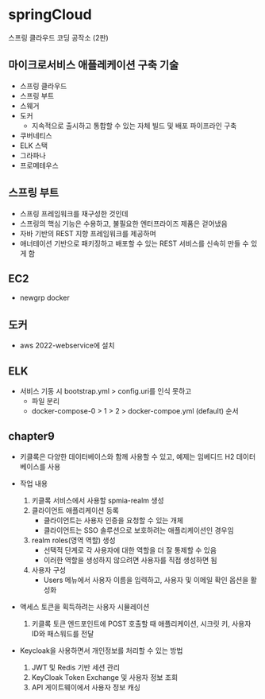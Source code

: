 # springCloud
스프링 클라우드 코딩 공작소 (2판)

## 마이크로서비스 애플레케이션 구축 기술 
 * 스프링 클라우드
 * 스프링 부트
 * 스웨거
 * 도커
	* 지속적으로 출시하고 통합할 수 있는 자체 빌드 및 배포 파이프라인 구축 
 * 쿠버네티스
 * ELK 스택
 * 그라파나
 * 프로메테우스
 
## 스프링 부트 
 * 스프링 프레임워크를 재구성한 것인데
 * 스프링의 핵심 기능은 수용하고, 불필요한 엔터프라이즈 제품은 걷어냈음
 * 자바 기반의 REST 지향 프레임워크를 제공하며
 * 애너테이션 기반으로 패키징하고 배포할 수 있는 REST 서비스를 신속히 만들 수 있게 함 

## EC2 
 * newgrp docker
 
## 도커
 * aws 2022-webservice에 설치
 
## ELK

 * 서비스 기동 시 bootstrap.yml > config.uri를 인식 못하고
    * 파일 분리
    * docker-compose-0 > 1 > 2 > docker-compoe.yml (default) 순서

## chapter9

 * 키클록은 다양한 데이터베이스와 함께 사용할 수 있고, 예제는 임베디드 H2 데이터베이스를 사용 
 * 작업 내용
   1. 키클록 서비스에서 사용할 spmia-realm 생성
   2. 클라이언트 애플리케이션 등록
      * 클라이언트는 사용자 인증을 요청할 수 있는 개체
      * 클라이언트는 SSO 솔루션으로 보호하려는 애플리케이션인 경우임 
   3. realm roles(영역 역할) 생성
      * 선택적 단계로 각 사용자에 대한 역할을 더 잘 통제할 수 있음
      * 이러한 역할을 생성하지 않으려면 사용자를 직접 생성하면 됨 
   4. 사용자 구성
      * Users 메뉴에서 사용자 이름을 입력하고, 사용자 및 이메일 확인 옵션을 활성화
 * 액세스 토큰을 획득하려는 사용자 시뮬레이션
   1. 키클록 토큰 엔드포인트에 POST 호출할 때 애플리케이션, 시크릿 키, 사용자 ID와 패스워드를 전달

 * Keycloak을 사용하면서 개인정보를 처리할 수 있는 방법
   1. JWT 및 Redis 기반 세션 관리
   2. KeyCloak Token Exchange 및 사용자 정보 조회
   3. API 게이트웨이에서 사용자 정보 캐싱
